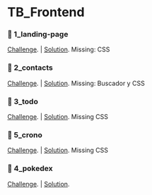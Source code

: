 # TB_Frontend

### 🧨 1_landing-page
[Challenge](https://github.com/TheBridge-FullStackDeveloper/fs-pt2104-react/tree/main/excersice-landing-page). | 
[Solution](https://github.com/TommyTraddles/TB_FR_landing). Missing: CSS

### 🧨 2_contacts
[Challenge](https://github.com/TheBridge-FullStackDeveloper/fs-pt2104-react/tree/main/exercise-react-contacts). | 
[Solution](https://github.com/TommyTraddles/TB_FR_Contacts). Missing: Buscador y CSS

### 🧨 3_todo
[Challenge](https://github.com/TheBridge-FullStackDeveloper/fs-pt2104-react/tree/main/excercise-react-state). | 
[Solution](https://github.com/TommyTraddles/TB_FR_todo). Missing CSS

### 🧨 5_crono
[Challenge](https://github.com/TheBridge-FullStackDeveloper/fs-pt2104-react/tree/main/exercise-crono). | 
[Solution](https://github.com/TommyTraddles/TB_FR_Crono). Missing CSS

### 🧨 4_pokedex
[Challenge](https://github.com/TheBridge-FullStackDeveloper/fs-pt2104-react/tree/main/exercise-advanced-pokedex). | 
[Solution]().




